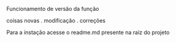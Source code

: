 Funcionamento de versão da função

coisas novas . modificação . correções

Para a instação acesse o readme.md presente na raiz do projeto
